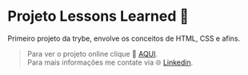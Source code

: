 # Projeto Lessons Learned 🥇

Primeiro projeto da trybe, envolve os conceitos de HTML, CSS e afins.

> Para ver o projeto online clique 🔗 [AQUI](https://alissonooliveiraofc.github.io/lessons-learned/).<br>
> Para mais informações me contate via 🌐 [Linkedin](https://www.linkedin.com/in/alissonooliveira/). 
